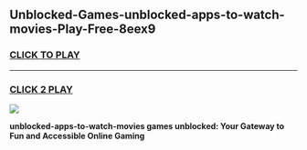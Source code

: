 
## Unblocked-Games-unblocked-apps-to-watch-movies-Play-Free-8eex9
<h3>
<a href="https://premium76.site?title=unblocked-apps-to-watch-movies&ref=23A">CLICK TO PLAY</a></h3>
<hr>

<h3>
<a href="https://premium76.site?title=unblocked-apps-to-watch-movies&ref=23A">CLICK 2 PLAY</a>
  
</h3>

<a href="https://premium76.site?title=unblocked-apps-to-watch-movies&ref=23A"><img src="https://clearcache.store/games.png"></a>


**unblocked-apps-to-watch-movies games unblocked: Your Gateway to Fun and Accessible Online Gaming**
